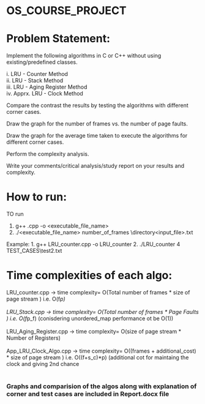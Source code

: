 # OS_COURSE_PROJECT

# Problem Statement: 

Implement the following algorithms in C or C++ without using existing/predefined classes. 

i. LRU - Counter Method <br/>
ii. LRU - Stack Method <br/>
iii. LRU - Aging Register Method <br/>
iv. Apprx. LRU - Clock Method <br/>

Compare the contrast the results by testing the algorithms with different corner cases. 

Draw the graph for the number of frames vs. the number of page faults. 

Draw the graph for the average time taken to execute the algorithms for different corner cases. 

Perform the complexity analysis.

Write your comments/critical analysis/study report on your results and complexity. 

# How to run:

TO run

1.	g++ <filename>.cpp -o <executable_file_name>
2.	./<executable_file_name> number_of_frames \directory\<input_file>.txt

Example: 
	1. 	g++ LRU_counter.cpp -o LRU_counter
	2. 	./LRU_counter 4 TEST_CASES\test2.txt

# Time complexities of each algo:

LRU_counter.cpp 	-> 	time complexity= O(Total number of frames * size of page stream ) i.e. O(f*p) <br/><br/>
LRU_Stack.cpp 		-> 	time complexity= O(Total number of frames * Page Faults ) i.e. O(f*p_f) (conisdering unordered_map performance ot be O(1)) <br/><br/>
LRU_Aging_Register.cpp  ->      time complexity= O(size of page stream * Number of Registers) <br/><br/>
App_LRU_Clock_Algo.cpp	->	time complexity= O((frames + additional_cost) * size of page stream ) i.e. O((f+s_c)*p) (additional cot for maintaing the clock and giving 2nd chance <br/><br/>


### Graphs and comparision of the algos along with explanation of corner and test cases are included in Report.docx file
